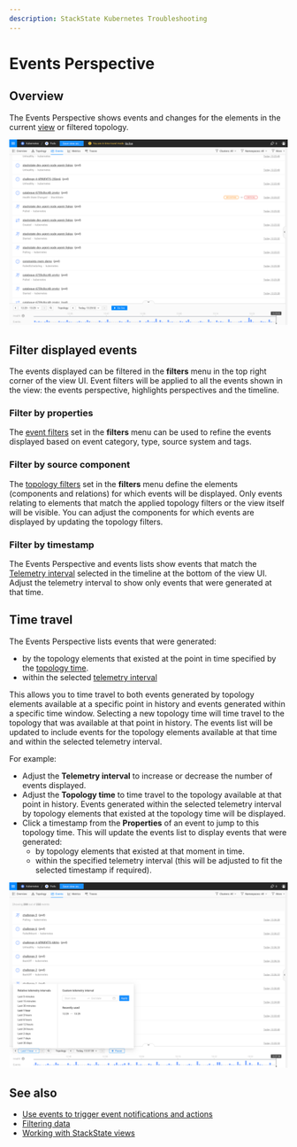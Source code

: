 ```yaml
---
description: StackState Kubernetes Troubleshooting
---
```


# Events Perspective

## Overview

The Events Perspective shows events and changes for the elements in the current [view](k8s-view-structure.md) or filtered topology.

![The Events Perspective](../../.gitbook/assets/k8s/k8s-events-perspective.png)

## Filter displayed events

The events displayed can be filtered in the **filters** menu in the top right corner of the view UI. Event filters will be applied to all the events shown in the view: the events perspective, highlights perspectives and the timeline.

### Filter by properties

The [event filters](k8s-filters.md#filter-events) set in the **filters** menu can be used to refine the events displayed based on event category, type, source system and tags.

### Filter by source component

The [topology filters](k8s-filters.md#filter-topology) set in the **filters** menu define the elements \(components and relations\) for which events will be displayed. Only events relating to elements that match the applied topology filters or the view itself will be visible. You can adjust the components for which events are displayed by updating the topology filters.

### Filter by timestamp

The Events Perspective and events lists show events that match the [Telemetry interval](../timeline-time-travel.md#telemetry-interval) selected in the timeline at the bottom of the view UI. Adjust the telemetry interval to show only events that were generated at that time.

## Time travel

The Events Perspective lists events that were generated:

* by the topology elements that existed at the point in time specified by the [topology time](../timeline-time-travel.md#topology-time).
* within the selected [telemetry interval](../timeline-time-travel.md#telemetry-interval)

This allows you to time travel to both events generated by topology elements available at a specific point in history and events generated within a specific time window. Selecting a new topology time will time travel to the topology that was available at that point in history. The events list will be updated to include events for the topology elements available at that time and within the selected telemetry interval.

For example:

* Adjust the **Telemetry interval** to increase or decrease the number of events displayed.
* Adjust the **Topology time** to time travel to the topology available at that point in history. Events generated within the selected telemetry interval by topology elements that existed at the topology time will be displayed.
* Click a timestamp from the **Properties** of an event to jump to this topology time. This will update the events list to display events that were generated:
  * by topology elements that existed at that moment in time.
  * within the specified telemetry interval \(this will be adjusted to fit the selected timestamp if required\).

![Timeline](../../.gitbook/assets/k8s/k8s-events-perspective-timeline.png)

## See also

* [Use events to trigger event notifications and actions](/use/events/manage-event-handlers.md)
* [Filtering data](k8s-filters.md)
* [Working with StackState views](k8s-view-structure.md)
